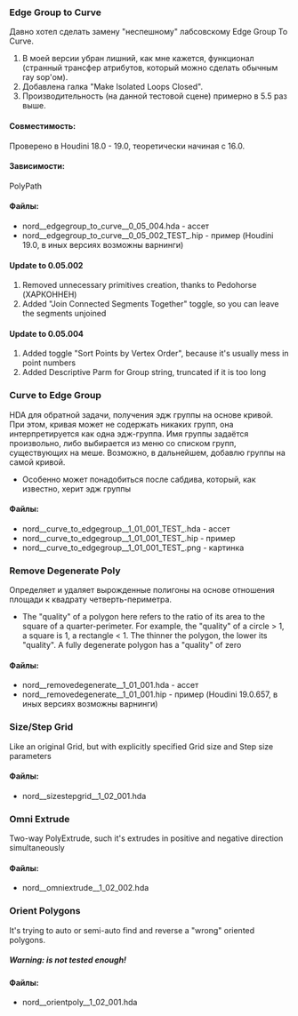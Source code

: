 
### Edge Group to Curve
  Давно хотел сделать замену "неспешному" лабсовскому Edge Group To Curve.
1. В моей версии убран лишний, как мне кажется, функционал (странный трансфер атрибутов, который можно сделать обычным ray sop'ом).
2. Добавлена галка "Make Isolated Loops Closed".
3. Производительность (на данной тестовой сцене) примерно в 5.5 раз выше.

#### Совместимость:
  Проверено в Houdini 18.0 - 19.0, теоретически начиная с 16.0.
  
#### Зависимости:
  PolyPath
  
#### Файлы:
  - nord__edgegroup_to_curve__0_05_004.hda      - ассет
  - nord__edgegroup_to_curve__0_05_002_TEST_.hip - пример (Houdini 19.0, в иных версиях возможны варнинги)

#### Update to 0.05.002
1. Removed unnecessary primitives creation, thanks to Pedohorse (ХАРКОННЕН)
2. Added "Join Connected Segments Together" toggle, so you can leave the segments unjoined

#### Update to 0.05.004
1. Added toggle "Sort Points by Vertex Order", because it's usually mess in point numbers
2. Added Descriptive Parm for Group string, truncated if it is too long

### Curve to Edge Group
HDA для обратной задачи, получения эдж группы на основе кривой. При этом, кривая может не содержать никаких групп, она интерпретируется как одна эдж-группа. Имя группы задаётся произвольно, либо выбирается из меню со списком групп, существующих на меше. Возможно, в дальнейшем, добавлю группы на самой кривой.
- Особенно может понадобиться после сабдива, который, как известно, херит эдж группы

#### Файлы:
- nord__curve_to_edgegroup__1_01_001_TEST_.hda - ассет
- nord__curve_to_edgegroup__1_01_001_TEST_.hip - пример
- nord__curve_to_edgegroup__1_01_001_TEST_.png - картинка

### Remove Degenerate Poly
Определяет и удаляет вырожденные полигоны на основе отношения площади к квадрату четверть-периметра.
- The "quality" of a polygon here refers to the ratio of its area to the square of a quarter-perimeter. For example, the "quality" of a circle > 1, a square is 1, a rectangle < 1. The thinner the polygon, the lower its "quality". A fully degenerate polygon has a "quality" of zero

#### Файлы:
- nord__removedegenerate__1_01_001.hda - ассет
- nord__removedegenerate__1_01_001.hip - пример (Houdini 19.0.657, в иных версиях возможны варнинги)

### Size/Step Grid
Like an original Grid, but with explicitly specified Grid size and Step size parameters

#### Файлы:
- nord__sizestepgrid__1_02_001.hda

### Omni Extrude
Two-way PolyExtrude, such it's extrudes in positive and negative direction simultaneously

#### Файлы:
- nord__omniextrude__1_02_002.hda

### Orient Polygons
It's trying to auto or semi-auto find and reverse a "wrong" oriented polygons. 
##### Warning: is not tested enough!

#### Файлы:
- nord__orientpoly__1_02_001.hda
